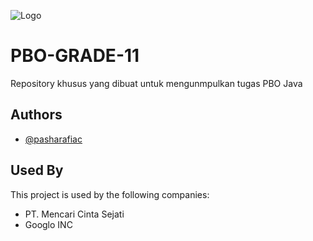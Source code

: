 
![Logo](https://static.vecteezy.com/system/resources/thumbnails/024/553/676/small/skull-wearing-crown-logo-skull-king-sticker-pastel-cute-colors-generative-ai-png.png)


# PBO-GRADE-11

Repository khusus yang dibuat untuk mengunmpulkan tugas PBO Java


## Authors

- [@pasharafiac](https://www.github.com/pasharafiac)


## Used By

This project is used by the following companies:

- PT. Mencari Cinta Sejati
- Googlo INC

